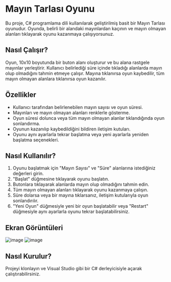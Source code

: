 # Mayın Tarlası Oyunu

Bu proje, C# programlama dili kullanılarak geliştirilmiş basit bir Mayın Tarlası oyunudur. Oyunda, belirli bir alandaki mayınlardan kaçının ve mayın olmayan alanları tıklayarak oyunu kazanmaya çalışıyorsunuz.

## Nasıl Çalışır?

Oyun, 10x10 boyutunda bir buton alanı oluşturur ve bu alana rastgele mayınlar yerleştirir. Kullanıcı belirlediği süre içinde tıkladığı alanlarda mayın olup olmadığını tahmin etmeye çalışır. Mayına tıklanırsa oyun kaybedilir, tüm mayın olmayan alanlara tıklanırsa oyun kazanılır.

## Özellikler

- Kullanıcı tarafından belirlenebilen mayın sayısı ve oyun süresi.
- Mayınları ve mayın olmayan alanları renklerle gösterme.
- Oyun süresi dolunca veya tüm mayın olmayan alanlar tıklandığında oyun sonlandırma.
- Oyunun kazanılıp kaybedildiğini bildiren iletişim kutuları.
- Oyunu aynı ayarlarla tekrar başlatma veya yeni ayarlarla yeniden başlatma seçenekleri.

## Nasıl Kullanılır?

1. Oyunu başlatmak için "Mayın Sayısı" ve "Süre" alanlarına istediğiniz değerleri girin.
2. "Başlat" düğmesine tıklayarak oyunu başlatın.
3. Butonlara tıklayarak alanlarda mayın olup olmadığını tahmin edin.
4. Tüm mayın olmayan alanları tıklayarak oyunu kazanmaya çalışın.
5. Süre dolarsa veya bir mayına tıklarsanız, iletişim kutularıyla oyun sonlandırılır.
6. "Yeni Oyun" düğmesiyle yeni bir oyun başlatabilir veya "Restart" düğmesiyle aynı ayarlarla oyunu tekrar başlatabilirsiniz.

## Ekran Görüntüleri
![image](https://github.com/burakozkaya/MayinTarlasi/assets/90522490/88e4fe57-41a6-43ae-b008-4d173039e122)
![image](https://github.com/burakozkaya/MayinTarlasi/assets/90522490/8f04e262-e9f0-4ca4-9509-1b40d5cbfcef)



## Nasıl Kurulur?

Projeyi klonlayın ve Visual Studio gibi bir C# derleyicisiyle açarak çalıştırabilirsiniz.
